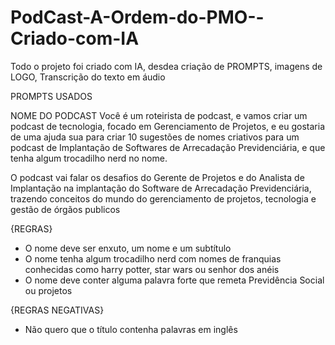 # PodCast-A-Ordem-do-PMO--Criado-com-IA

Todo o projeto foi criado com IA, desdea criação de PROMPTS, imagens de LOGO, Transcrição do texto em áudio

PROMPTS USADOS

NOME DO PODCAST
Você é um roteirista de podcast, e vamos criar um podcast de tecnologia, focado em Gerenciamento de Projetos,  e eu gostaria de uma ajuda sua para criar 10 sugestões de nomes criativos para um podcast de Implantação de Softwares de Arrecadação Previdenciária, e que tenha algum trocadilho nerd no nome.

O podcast vai falar os desafios do Gerente de Projetos e do Analista de Implantação na implantação do Software de Arrecadação Previdenciária, trazendo conceitos do mundo do gerenciamento de projetos, tecnologia e gestão de órgãos publicos

{REGRAS}

- O nome deve ser enxuto, um nome e um subtítulo
- O nome tenha algum trocadilho nerd com nomes de franquias conhecidas como harry potter, star wars ou senhor dos anéis
- O nome deve conter alguma palavra forte que remeta Previdência Social ou projetos

{REGRAS NEGATIVAS}

- Não quero que o título contenha palavras em inglês

